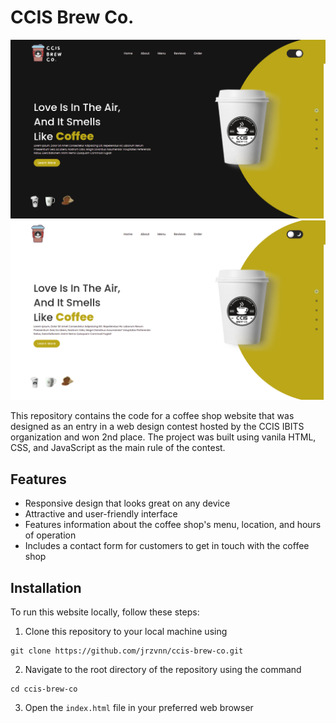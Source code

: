 # CCIS Brew Co.

![jrzvnn-nvim](./scrots/screenshot_dark.png)
![jrzvnn-nvim](./scrots/screenshot_light.png)

This repository contains the code for a coffee shop website that was designed as an entry in a web design contest hosted by the CCIS IBITS organization and won 2nd place. The project was built using vanila HTML, CSS, and JavaScript as the main rule of the contest. 

## Features
* Responsive design that looks great on any device
* Attractive and user-friendly interface
* Features information about the coffee shop's menu, location, and hours of operation
* Includes a contact form for customers to get in touch with the coffee shop

## Installation
To run this website locally, follow these steps:

1. Clone this repository to your local machine using
```
git clone https://github.com/jrzvnn/ccis-brew-co.git
 ```
2. Navigate to the root directory of the repository using the command 
```
cd ccis-brew-co
```
3. Open the `index.html` file in your preferred web browser
